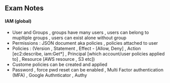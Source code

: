 ## Exam Notes

#### IAM (global)
- User and Groups , groups have many users ,  users can belong to mupltiple groups , users can exist alone without group
- Permissions : JSON document aka policies , policies attached to user
- Policies : (Version , Statement , Effect - [Allow, Deny] , Action [ec2:describe, iam:Get*] , Principal [which account/user policies applied to] ,  Resource [AWS resource , S3 etc])
- Custome policies can be created and applied
- Password , force pwd reset can be enabled , Multi Factor authentication (MFA) , Google Authnticator , Authy 
